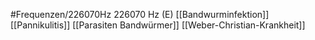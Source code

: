 #Frequenzen/226070Hz
226070 Hz (E)
[[Bandwurminfektion]]
[[Pannikulitis]]
[[Parasiten Bandwürmer]]
[[Weber-Christian-Krankheit]]
